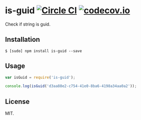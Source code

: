 # is-guid [![Circle CI](https://circleci.com/gh/Frederick-S/is-guid.svg?style=svg)](https://circleci.com/gh/Frederick-S/is-guid) [![codecov.io](https://codecov.io/github/Frederick-S/is-guid/coverage.svg?branch=master)](https://codecov.io/github/Frederick-S/is-guid?branch=master)
Check if string is guid.

## Installation
```
$ [sudo] npm install is-guid --save
```

## Usage
```js
var isGuid = require('is-guid');

console.log(isGuid('d3aa88e2-c754-41e0-8ba6-4198a34aa0a2'));
```

## License
MIT.
